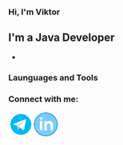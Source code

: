 ### Hi, I'm Viktor

## I'm a Java Developer
- 
### Launguages and Tools
### Connect with me:
[<img align="left" alt="telegram" width="50px" src="https://github.com/salveffy/salveffy/blob/main/assets/icons8-%D1%82%D0%B5%D0%BB%D0%B5%D0%B3%D1%80%D0%B0%D0%BC%D0%BC%D0%B0-app%20(1).gif"/>][telegram]
[<img align="left" alt="linkedIn" width="50px" src="https://github.com/salveffy/salveffy/blob/main/assets/icons8-%D0%BE%D0%B1%D0%B5%D0%B4%D0%B5%D0%BD%D0%BD%D1%8B%D0%B5-%D0%BA%D1%80%D1%83%D0%B3%D0%BE%D0%BC%20(1).gif"/>][LinkedIn]


[telegram]: https://t.me/salveffy
[LinkedIn]: https://www.linkedin.com/in/viktor-sudarinen-02021b214/